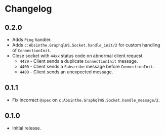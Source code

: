 # Changelog

## 0.2.0

- Adds `Ping` handler.
- Adds `c:Absinthe.GraphqlWS.Socket.handle_init/2` for custom handling of `ConnectionInit`.
- Close socket with `44xx` status code on abnormal client request
  - `4429` - Client sends a duplicate `ConnectionInit` message.
  - `4400` - Client sends a `Subscribe` message before `ConnectionInit`.
  - `4400` - Client sends an unexpected message.


## 0.1.1

- Fix incorrect `@spec` on `c:Absinthe.GraphqlWS.Socket.handle_message/2`.


## 0.1.0

- Initial release.